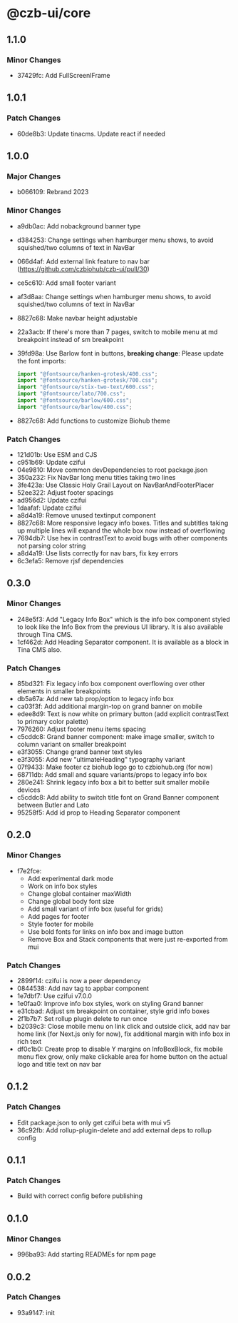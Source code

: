 # @czb-ui/core

## 1.1.0

### Minor Changes

- 37429fc: Add FullScreenIFrame

## 1.0.1

### Patch Changes

- 60de8b3: Update tinacms. Update react if needed

## 1.0.0

### Major Changes

- b066109: Rebrand 2023

### Minor Changes

- a9db0ac: Add nobackground banner type
- d384253: Change settings when hamburger menu shows, to avoid squished/two columns of text in NavBar
- 066d4af: Add external link feature to nav bar (https://github.com/czbiohub/czb-ui/pull/30)
- ce5c610: Add small footer variant
- af3d8aa: Change settings when hamburger menu shows, to avoid squished/two columns of text in NavBar
- 8827c68: Make navbar height adjustable
- 22a3acb: If there's more than 7 pages, switch to mobile menu at md breakpoint instead of sm breakpoint
- 39fd98a: Use Barlow font in buttons, **breaking change**: Please update the font imports:

  ```js
  import "@fontsource/hanken-grotesk/400.css";
  import "@fontsource/hanken-grotesk/700.css";
  import "@fontsource/stix-two-text/600.css";
  import "@fontsource/lato/700.css";
  import "@fontsource/barlow/600.css";
  import "@fontsource/barlow/400.css";
  ```

- 8827c68: Add functions to customize Biohub theme

### Patch Changes

- 121d01b: Use ESM and CJS
- c951b69: Update czifui
- 04e9810: Move common devDependencies to root package.json
- 350a232: Fix NavBar long menu titles taking two lines
- 3fe423a: Use Classic Holy Grail Layout on NavBarAndFooterPlacer
- 52ee322: Adjust footer spacings
- ad956d2: Update czifui
- 1daafaf: Update czifui
- a8d4a19: Remove unused textinput component
- 8827c68: More responsive legacy info boxes. Titles and subtitles taking up multiple lines will expand the whole box now instead of overflowing
- 7694db7: Use hex in contrastText to avoid bugs with other components not parsing color string
- a8d4a19: Use lists correctly for nav bars, fix key errors
- 6c3efa5: Remove rjsf dependencies

## 0.3.0

### Minor Changes

- 248e5f3: Add "Legacy Info Box" which is the info box component styled to look like the Info Box from the previous UI library. It is also available through Tina CMS.
- 1cf462d: Add Heading Separator component. It is available as a block in Tina CMS also.

### Patch Changes

- 85bd321: Fix legacy info box component overflowing over other elements in smaller breakpoints
- db5a67a: Add new tab prop/option to legacy info box
- ca03f3f: Add additional margin-top on grand banner on mobile
- edee8d9: Text is now white on primary button (add explicit contrastText to primary color palette)
- 7976260: Adjust footer menu items spacing
- c5cddc8: Grand banner component: make image smaller, switch to column variant on smaller breakpoint
- e3f3055: Change grand banner text styles
- e3f3055: Add new "ultimateHeading" typography variant
- 07f9433: Make footer cz biohub logo go to czbiohub.org (for now)
- 68711db: Add small and square variants/props to legacy info box
- 280e241: Shrink legacy info box a bit to better suit smaller mobile devices
- c5cddc8: Add ability to switch title font on Grand Banner component between Butler and Lato
- 95258f5: Add id prop to Heading Separator component

## 0.2.0

### Minor Changes

- f7e2fce:
  - Add experimental dark mode
  - Work on info box styles
  - Change global container maxWidth
  - Change global body font size
  - Add small variant of info box (useful for grids)
  - Add pages for footer
  - Style footer for mobile
  - Use bold fonts for links on info box and image button
  - Remove Box and Stack components that were just re-exported from mui

### Patch Changes

- 2899f14: czifui is now a peer dependency
- 0844538: Add nav tag to appbar component
- 1e7dbf7: Use czifui v7.0.0
- 1e0faa0: Improve info box styles, work on styling Grand banner
- e31cbad: Adjust sm breakpoint on container, style grid info boxes
- 2f1b7b7: Set rollup plugin delete to run once
- b2039c3: Close mobile menu on link click and outside click, add nav bar home link (for Next.js only for now), fix additional margin with info box in rich text
- df0c1b0: Create prop to disable Y margins on InfoBoxBlock, fix mobile menu flex grow, only make clickable area for home button on the actual logo and title text on nav bar

## 0.1.2

### Patch Changes

- Edit package.json to only get czifui beta with mui v5
- 36c92fb: Add rollup-plugin-delete and add external deps to rollup config

## 0.1.1

### Patch Changes

- Build with correct config before publishing

## 0.1.0

### Minor Changes

- 996ba93: Add starting READMEs for npm page

## 0.0.2

### Patch Changes

- 93a9147: init
